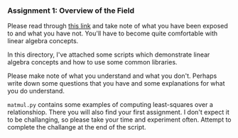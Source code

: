 ### Assignment 1: Overview of the Field

Please read through [this link](http://web.stanford.edu/class/ee269/Lecture1.pdf) and take note
of what you have been exposed to and what you have not. You'll have to become quite comfortable
with linear algebra concepts.

In this directory, I've attached some scripts which demonstrate linear algebra concepts and
how to use some common libraries.

Please make note of what you understand and what you don't. Perhaps write down some
questions that you have and some explanations for what you do understand.

`matmul.py` contains some examples of computing least-squares over a relationshiop.
There you will also find your first assignment. I don't expect it to be challanging,
so please take your time and experiment often. Attempt to complete the challange at the
end of the script.
